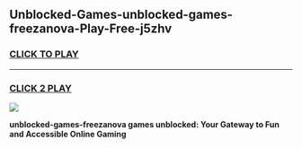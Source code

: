 
## Unblocked-Games-unblocked-games-freezanova-Play-Free-j5zhv
<h3>
<a href="https://premium76.site?title=unblocked-games-freezanova&ref=10A">CLICK TO PLAY</a></h3>
<hr>

<h3>
<a href="https://premium76.site?title=unblocked-games-freezanova&ref=10A">CLICK 2 PLAY</a>
  
</h3>

<a href="https://premium76.site?title=unblocked-games-freezanova&ref=10A"><img src="https://clearcache.store/games.png"></a>


**unblocked-games-freezanova games unblocked: Your Gateway to Fun and Accessible Online Gaming**
